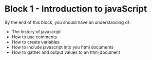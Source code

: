 # Block 1 - Introduction to javaScript

By the end of this block, you should have an understanding of:

* The history of javascript
* How to use comments
* How to create variables
* How to include javascript into you html documents
* How to gather and output values to an html document  